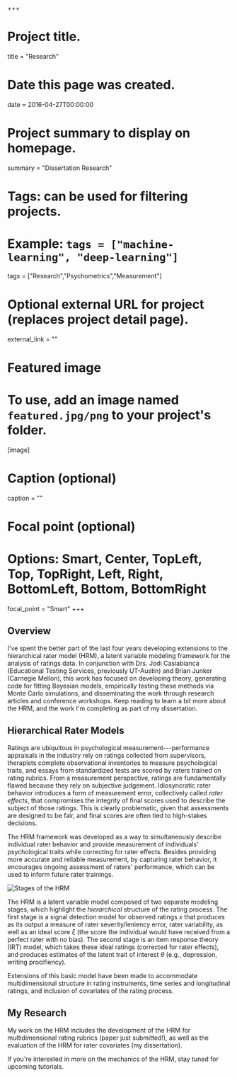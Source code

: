 +++
# Project title.
title = "Research"

# Date this page was created.
date = 2016-04-27T00:00:00

# Project summary to display on homepage.
summary = "Dissertation Research"

# Tags: can be used for filtering projects.
# Example: `tags = ["machine-learning", "deep-learning"]`
tags = ["Research","Psychometrics","Measurement"]

# Optional external URL for project (replaces project detail page).
external_link = ""

# Featured image
# To use, add an image named `featured.jpg/png` to your project's folder. 
[image]
  # Caption (optional)
  caption = ""
  
  # Focal point (optional)
  # Options: Smart, Center, TopLeft, Top, TopRight, Left, Right, BottomLeft, Bottom, BottomRight
  focal_point = "Smart"
+++

## Overview

I've spent the better part of the last four years developing extensions to the hierarchical rater model (HRM), a latent variable modeling framework for the analysis of ratings data. In conjunction with Drs. Jodi Casiabianca (Educational Testing Services, previously UT-Austin) and Brian Junker (Carnegie Mellon), this work has focused on developing theory, generating code for fitting Bayesian models, empirically testing these methods via Monte Carlo simulations, and disseminating the work through research articles and conference workshops. Keep reading to learn a bit more about the HRM, and the work I'm completing as part of my dissertation.

## Hierarchical Rater Models

Ratings are ubiquitous in psychological measurement---performance appraisals in the industry rely on ratings collected from supervisors, therapists complete observational inventories to measure psychological traits, and essays from standardized tests are scored by raters trained on rating rubrics. From a measurement perspective, ratings are fundamentally flawed because they rely on subjective judgement. Idiosyncratic rater behavior introduces a form of measurement error, collectively called *rater effects*, that compromises the integrity of final scores used to describe the subject of those ratings. This is clearly problematic, given that assessments are designed to be fair, and final scores are often tied to high-stakes decisions.

The HRM framework was developed as a way to simultaneously describe individual rater behavior and provide measurement of individuals' psychological traits while correcting for rater effects. Besides providing more accurate and reliable measurement, by capturing rater behavior, it encourages ongoing assessment of raters' performance, which can be used to inform future rater trainings. 

![Stages of the HRM](/img/stages.png)

The HRM is a latent variable model composed of two separate modeling stages, which highlight the *hierarchical* structure of the rating process. The first stage is a signal detection model for observed ratings $x$ that produces as its output a measure of rater severity/leniency error, rater variability, as well as an ideal score $\xi$ (the score the individual would have received from a perfect rater with no bias). The second stage is an item response theory (IRT) model, which takes these ideal ratings (corrected for rater effects), and produces estimates of the latent trait of interest $\theta$ (e.g., depression, writing procifiency). 

Extensions of this basic model have been made to accommodate multidimensional structure in rating instruments, time series and longitudinal ratings, and inclusion of covariates of the rating process. 

## My Research

My work on the HRM includes the development of the HRM for multidimensional rating rubrics (paper just submitted!), as well as the evaluation of the HRM for rater covariates (my dissertation).

If you're interested in more on the mechanics of the HRM, stay tuned for upcoming tutorials. 